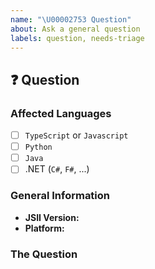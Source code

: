 ```yaml
---
name: "\U00002753 Question"
about: Ask a general question
labels: question, needs-triage
---
```


## :question: Question

<!--
⚠️ Important Information
Please make sure you have gone through the [existing questions][1] before filing
a new issue! If your question was already asked, but the answer does not satisfy
your curiosity, prefer re-opening the existing issue to ask for further
clarification, instead of filing a new issue.

[1]: https://github.com/aws/jsii/issues?utf8=✓&q=is%3Aissue+label%3Aquestion
-->

### Affected Languages
<!--
Check the box (with an X) for any language runtime that you know is affected by
the reported bug. If you're uncertain whether a language is affected or not,
please leave the bux un-checked.
-->
- [ ] `TypeScript` or `Javascript`
- [ ] `Python`
- [ ] `Java`
- [ ] .NET (`C#`, `F#`, ...)

### General Information
* **JSII Version:** <!-- Output of `jsii --version` -->
* **Platform:**     <!-- `uname -a` (UNIX) / Version of Windows -->

### The Question
<!--
Ask your question here. Include any details relevant. Make sure you are not
falling prey to the [X/Y problem][2]!

[2]: http://xyproblem.info
-->
